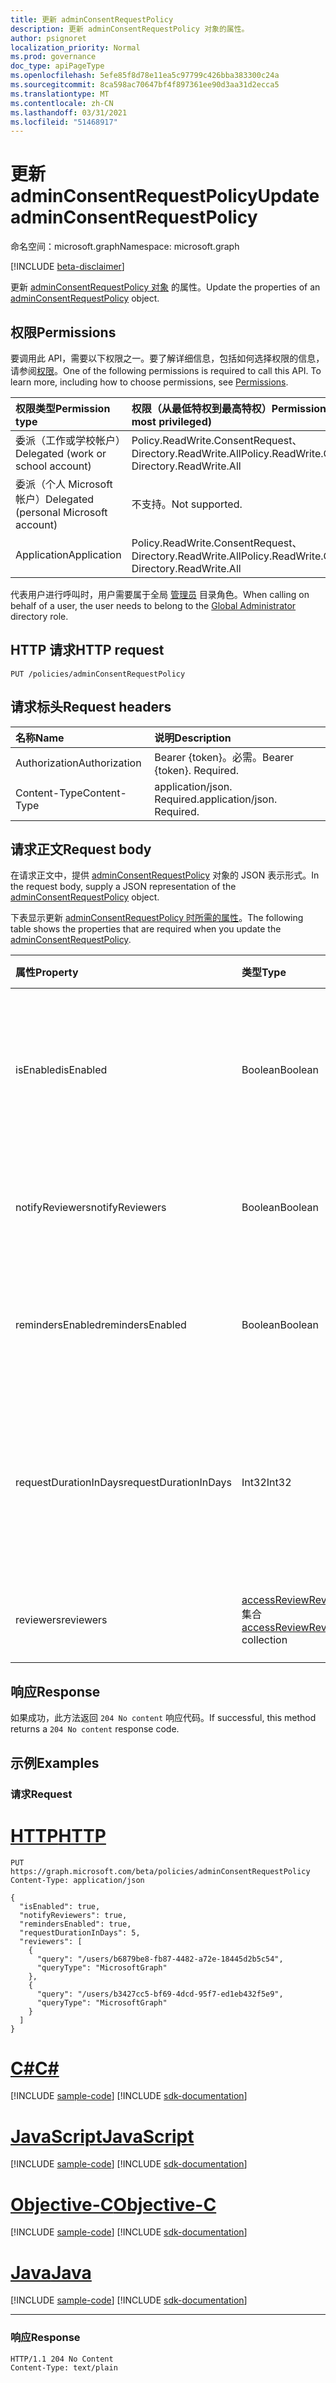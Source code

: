 ```yaml
---
title: 更新 adminConsentRequestPolicy
description: 更新 adminConsentRequestPolicy 对象的属性。
author: psignoret
localization_priority: Normal
ms.prod: governance
doc_type: apiPageType
ms.openlocfilehash: 5efe85f8d78e11ea5c97799c426bba383300c24a
ms.sourcegitcommit: 8ca598ac70647bf4f897361ee90d3aa31d2ecca5
ms.translationtype: MT
ms.contentlocale: zh-CN
ms.lasthandoff: 03/31/2021
ms.locfileid: "51468917"
---
```

# <a name="update-adminconsentrequestpolicy"></a><span data-ttu-id="e79b2-103">更新 adminConsentRequestPolicy</span><span class="sxs-lookup"><span data-stu-id="e79b2-103">Update adminConsentRequestPolicy</span></span>
<span data-ttu-id="e79b2-104">命名空间：microsoft.graph</span><span class="sxs-lookup"><span data-stu-id="e79b2-104">Namespace: microsoft.graph</span></span>

[!INCLUDE [beta-disclaimer](../../includes/beta-disclaimer.md)]

<span data-ttu-id="e79b2-105">更新 [adminConsentRequestPolicy 对象](../resources/adminconsentrequestpolicy.md) 的属性。</span><span class="sxs-lookup"><span data-stu-id="e79b2-105">Update the properties of an [adminConsentRequestPolicy](../resources/adminconsentrequestpolicy.md) object.</span></span>

## <a name="permissions"></a><span data-ttu-id="e79b2-106">权限</span><span class="sxs-lookup"><span data-stu-id="e79b2-106">Permissions</span></span>
<span data-ttu-id="e79b2-p101">要调用此 API，需要以下权限之一。要了解详细信息，包括如何选择权限的信息，请参阅[权限](/graph/permissions-reference)。</span><span class="sxs-lookup"><span data-stu-id="e79b2-p101">One of the following permissions is required to call this API. To learn more, including how to choose permissions, see [Permissions](/graph/permissions-reference).</span></span>

|<span data-ttu-id="e79b2-109">权限类型</span><span class="sxs-lookup"><span data-stu-id="e79b2-109">Permission type</span></span>|<span data-ttu-id="e79b2-110">权限（从最低特权到最高特权）</span><span class="sxs-lookup"><span data-stu-id="e79b2-110">Permissions (from least to most privileged)</span></span>|
|:---|:---|
|<span data-ttu-id="e79b2-111">委派（工作或学校帐户）</span><span class="sxs-lookup"><span data-stu-id="e79b2-111">Delegated (work or school account)</span></span>|<span data-ttu-id="e79b2-112">Policy.ReadWrite.ConsentRequest、Directory.ReadWrite.All</span><span class="sxs-lookup"><span data-stu-id="e79b2-112">Policy.ReadWrite.ConsentRequest, Directory.ReadWrite.All</span></span>|
|<span data-ttu-id="e79b2-113">委派（个人 Microsoft 帐户）</span><span class="sxs-lookup"><span data-stu-id="e79b2-113">Delegated (personal Microsoft account)</span></span>|<span data-ttu-id="e79b2-114">不支持。</span><span class="sxs-lookup"><span data-stu-id="e79b2-114">Not supported.</span></span>|
|<span data-ttu-id="e79b2-115">Application</span><span class="sxs-lookup"><span data-stu-id="e79b2-115">Application</span></span>|<span data-ttu-id="e79b2-116">Policy.ReadWrite.ConsentRequest、Directory.ReadWrite.All</span><span class="sxs-lookup"><span data-stu-id="e79b2-116">Policy.ReadWrite.ConsentRequest, Directory.ReadWrite.All</span></span>|

<span data-ttu-id="e79b2-117">代表用户进行呼叫时，用户需要属于全局 [管理员](/azure/active-directory/roles/permissions-reference) 目录角色。</span><span class="sxs-lookup"><span data-stu-id="e79b2-117">When calling on behalf of a user, the user needs to belong to the [Global Administrator](/azure/active-directory/roles/permissions-reference) directory role.</span></span>

## <a name="http-request"></a><span data-ttu-id="e79b2-118">HTTP 请求</span><span class="sxs-lookup"><span data-stu-id="e79b2-118">HTTP request</span></span>

<!-- {
  "blockType": "ignored"
}
-->
``` http
PUT /policies/adminConsentRequestPolicy 
```

## <a name="request-headers"></a><span data-ttu-id="e79b2-119">请求标头</span><span class="sxs-lookup"><span data-stu-id="e79b2-119">Request headers</span></span>
|<span data-ttu-id="e79b2-120">名称</span><span class="sxs-lookup"><span data-stu-id="e79b2-120">Name</span></span>|<span data-ttu-id="e79b2-121">说明</span><span class="sxs-lookup"><span data-stu-id="e79b2-121">Description</span></span>|
|:---|:---|
|<span data-ttu-id="e79b2-122">Authorization</span><span class="sxs-lookup"><span data-stu-id="e79b2-122">Authorization</span></span>|<span data-ttu-id="e79b2-p102">Bearer {token}。必需。</span><span class="sxs-lookup"><span data-stu-id="e79b2-p102">Bearer {token}. Required.</span></span>|
|<span data-ttu-id="e79b2-125">Content-Type</span><span class="sxs-lookup"><span data-stu-id="e79b2-125">Content-Type</span></span>|<span data-ttu-id="e79b2-p103">application/json. Required.</span><span class="sxs-lookup"><span data-stu-id="e79b2-p103">application/json. Required.</span></span>|

## <a name="request-body"></a><span data-ttu-id="e79b2-128">请求正文</span><span class="sxs-lookup"><span data-stu-id="e79b2-128">Request body</span></span>
<span data-ttu-id="e79b2-129">在请求正文中，提供 [adminConsentRequestPolicy](../resources/adminconsentrequestpolicy.md) 对象的 JSON 表示形式。</span><span class="sxs-lookup"><span data-stu-id="e79b2-129">In the request body, supply a JSON representation of the [adminConsentRequestPolicy](../resources/adminconsentrequestpolicy.md) object.</span></span>

<span data-ttu-id="e79b2-130">下表显示更新 [adminConsentRequestPolicy 时所需的属性](../resources/adminconsentrequestpolicy.md)。</span><span class="sxs-lookup"><span data-stu-id="e79b2-130">The following table shows the properties that are required when you update the [adminConsentRequestPolicy](../resources/adminconsentrequestpolicy.md).</span></span>

|<span data-ttu-id="e79b2-131">属性</span><span class="sxs-lookup"><span data-stu-id="e79b2-131">Property</span></span>|<span data-ttu-id="e79b2-132">类型</span><span class="sxs-lookup"><span data-stu-id="e79b2-132">Type</span></span>|<span data-ttu-id="e79b2-133">说明</span><span class="sxs-lookup"><span data-stu-id="e79b2-133">Description</span></span>|
|:---|:---|:---|
|<span data-ttu-id="e79b2-134">isEnabled</span><span class="sxs-lookup"><span data-stu-id="e79b2-134">isEnabled</span></span>|<span data-ttu-id="e79b2-135">Boolean</span><span class="sxs-lookup"><span data-stu-id="e79b2-135">Boolean</span></span>|<span data-ttu-id="e79b2-136">指定是启用还是禁用管理员同意请求功能。</span><span class="sxs-lookup"><span data-stu-id="e79b2-136">Specifies whether the admin consent request feature is enabled or disabled.</span></span>|
|<span data-ttu-id="e79b2-137">notifyReviewers</span><span class="sxs-lookup"><span data-stu-id="e79b2-137">notifyReviewers</span></span>|<span data-ttu-id="e79b2-138">Boolean</span><span class="sxs-lookup"><span data-stu-id="e79b2-138">Boolean</span></span>|<span data-ttu-id="e79b2-139">指定审阅者是否将收到通知。</span><span class="sxs-lookup"><span data-stu-id="e79b2-139">Specifies whether reviewers will receive notifications.</span></span>|
|<span data-ttu-id="e79b2-140">remindersEnabled</span><span class="sxs-lookup"><span data-stu-id="e79b2-140">remindersEnabled</span></span>|<span data-ttu-id="e79b2-141">Boolean</span><span class="sxs-lookup"><span data-stu-id="e79b2-141">Boolean</span></span>|<span data-ttu-id="e79b2-142">指定审阅者是否将收到提醒电子邮件。</span><span class="sxs-lookup"><span data-stu-id="e79b2-142">Specifies whether reviewers will receive reminder emails.</span></span>|
|<span data-ttu-id="e79b2-143">requestDurationInDays</span><span class="sxs-lookup"><span data-stu-id="e79b2-143">requestDurationInDays</span></span>|<span data-ttu-id="e79b2-144">Int32</span><span class="sxs-lookup"><span data-stu-id="e79b2-144">Int32</span></span>|<span data-ttu-id="e79b2-145">指定请求在未应用决策时自动过期之前处于活动状态的持续时间。</span><span class="sxs-lookup"><span data-stu-id="e79b2-145">Specifies the duration the request is active before it automatically expires if no decision is applied.</span></span>|
|<span data-ttu-id="e79b2-146">reviewers</span><span class="sxs-lookup"><span data-stu-id="e79b2-146">reviewers</span></span>|<span data-ttu-id="e79b2-147">[accessReviewReviewerScope](../resources/accessreviewreviewerscope.md) 集合</span><span class="sxs-lookup"><span data-stu-id="e79b2-147">[accessReviewReviewerScope](../resources/accessreviewreviewerscope.md) collection</span></span>|<span data-ttu-id="e79b2-148">管理员同意的审阅者列表。</span><span class="sxs-lookup"><span data-stu-id="e79b2-148">The list of reviewers for the admin consent.</span></span>|



## <a name="response"></a><span data-ttu-id="e79b2-149">响应</span><span class="sxs-lookup"><span data-stu-id="e79b2-149">Response</span></span>

<span data-ttu-id="e79b2-150">如果成功，此方法返回 `204 No content` 响应代码。</span><span class="sxs-lookup"><span data-stu-id="e79b2-150">If successful, this method returns a `204 No content` response code.</span></span>

## <a name="examples"></a><span data-ttu-id="e79b2-151">示例</span><span class="sxs-lookup"><span data-stu-id="e79b2-151">Examples</span></span>

### <a name="request"></a><span data-ttu-id="e79b2-152">请求</span><span class="sxs-lookup"><span data-stu-id="e79b2-152">Request</span></span>

# <a name="http"></a>[<span data-ttu-id="e79b2-153">HTTP</span><span class="sxs-lookup"><span data-stu-id="e79b2-153">HTTP</span></span>](#tab/http)
<!-- {
  "blockType": "request",
  "name": "update_adminconsentrequestpolicy"
}
-->
``` http
PUT https://graph.microsoft.com/beta/policies/adminConsentRequestPolicy 
Content-Type: application/json

{
  "isEnabled": true,
  "notifyReviewers": true,
  "remindersEnabled": true,
  "requestDurationInDays": 5,
  "reviewers": [
    {
      "query": "/users/b6879be8-fb87-4482-a72e-18445d2b5c54",
      "queryType": "MicrosoftGraph"
    },
    {
      "query": "/users/b3427cc5-bf69-4dcd-95f7-ed1eb432f5e9",
      "queryType": "MicrosoftGraph"
    }
  ]
}
```
# <a name="c"></a>[<span data-ttu-id="e79b2-154">C#</span><span class="sxs-lookup"><span data-stu-id="e79b2-154">C#</span></span>](#tab/csharp)
[!INCLUDE [sample-code](../includes/snippets/csharp/update-adminconsentrequestpolicy-csharp-snippets.md)]
[!INCLUDE [sdk-documentation](../includes/snippets/snippets-sdk-documentation-link.md)]

# <a name="javascript"></a>[<span data-ttu-id="e79b2-155">JavaScript</span><span class="sxs-lookup"><span data-stu-id="e79b2-155">JavaScript</span></span>](#tab/javascript)
[!INCLUDE [sample-code](../includes/snippets/javascript/update-adminconsentrequestpolicy-javascript-snippets.md)]
[!INCLUDE [sdk-documentation](../includes/snippets/snippets-sdk-documentation-link.md)]

# <a name="objective-c"></a>[<span data-ttu-id="e79b2-156">Objective-C</span><span class="sxs-lookup"><span data-stu-id="e79b2-156">Objective-C</span></span>](#tab/objc)
[!INCLUDE [sample-code](../includes/snippets/objc/update-adminconsentrequestpolicy-objc-snippets.md)]
[!INCLUDE [sdk-documentation](../includes/snippets/snippets-sdk-documentation-link.md)]

# <a name="java"></a>[<span data-ttu-id="e79b2-157">Java</span><span class="sxs-lookup"><span data-stu-id="e79b2-157">Java</span></span>](#tab/java)
[!INCLUDE [sample-code](../includes/snippets/java/update-adminconsentrequestpolicy-java-snippets.md)]
[!INCLUDE [sdk-documentation](../includes/snippets/snippets-sdk-documentation-link.md)]

---



### <a name="response"></a><span data-ttu-id="e79b2-158">响应</span><span class="sxs-lookup"><span data-stu-id="e79b2-158">Response</span></span>
<!-- {
  "blockType": "response",
  "truncated": true
}
-->
``` http
HTTP/1.1 204 No Content
Content-Type: text/plain
```
